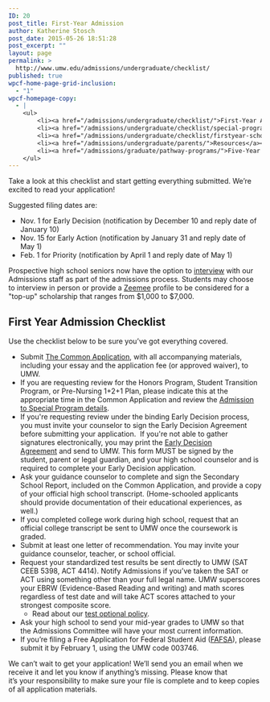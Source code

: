 ```yaml
---
ID: 20
post_title: First-Year Admission
author: Katherine Stosch
post_date: 2015-05-26 18:51:28
post_excerpt: ""
layout: page
permalink: >
  http://www.umw.edu/admissions/undergraduate/checklist/
published: true
wpcf-home-page-grid-inclusion:
  - "1"
wpcf-homepage-copy:
  - |
    <ul>
     	<li><a href="/admissions/undergraduate/checklist/">First-Year Admission Checklist</a></li>
     	<li><a href="/admissions/undergraduate/checklist/special-programs/">Admission to Special Programs</a></li>
     	<li><a href="/admissions/undergraduate/checklist/firstyear-scholarships/">First-Year Scholarships</a></li>
     	<li><a href="/admissions/undergraduate/parents/">Resources</a></li>
     	<li><a href="/admissions/graduate/pathway-programs/">Five-Year Pathways</a></li>
    </ul>
---
```

Take a look at this checklist and start getting everything submitted. We’re excited to read your application!

Suggested filing dates are:
<ul>
 	<li>Nov. 1 for Early Decision (notification by December 10 and reply date of January 10)</li>
 	<li>Nov. 15 for Early Action (notification by January 31 and reply date of May 1)</li>
 	<li>Feb. 1 for Priority (notification by April 1 and reply date of May 1)</li>
</ul>
Prospective high school seniors now have the option to <a href="https://umw.askadmissions.net/Portal/EI/GroupUrl?gid=53045964a5260b561642578a0eff909e407e44">interview</a> with our Admissions staff as part of the admissions process. Students may choose to interview in person or provide a <a href="https://www.zeemee.com/">Zeemee</a> profile to be considered for a "top-up" scholarship that ranges from $1,000 to $7,000.
<h2>First Year Admission Checklist</h2>
Use the checklist below to be sure you’ve got everything covered.
<ul>
 	<li>Submit <a href="https://apply.commonapp.org/Login">The Common Application</a>, with all accompanying materials, including your essay and the application fee (or approved waiver), to UMW.</li>
 	<li>If you are requesting review for the Honors Program, Student Transition Program, or Pre-Nursing 1+2+1 Plan, please indicate this at the appropriate time in the Common Application and review the <a href="http://www.umw.edu/admissions/undergraduate/checklist/special-programs/">Admission to Special Program details</a>.</li>
 	<li>If you're requesting review under the binding Early Decision process, you must invite your counselor to sign the Early Decision Agreement before submitting your application.  If you're not able to gather signatures electronically, you may print the <a href="http://www.umw.edu/admissions/wp-content/uploads/sites/6/2015/05/Early_Decision_Agreement.pdf">Early Decision Agreement</a> and send to UMW. This form MUST be signed by the student, parent or legal guardian, and your high school counselor and is required to complete your Early Decision application.</li>
 	<li>Ask your guidance counselor to complete and sign the Secondary School Report, included on the Common Application, and provide a copy of your official high school transcript. (Home-schooled applicants should provide documentation of their educational experiences, as well.)</li>
 	<li>If you completed college work during high school, request that an official college transcript be sent to UMW once the coursework is graded.</li>
 	<li>Submit at least one letter of recommendation. You may invite your guidance counselor, teacher, or school official.</li>
 	<li>Request your standardized test results be sent directly to UMW (SAT CEEB 5398, ACT 4414). Notify Admissions if you’ve taken the SAT or ACT using something other than your full legal name. UMW superscores your EBRW (Evidence-Based Reading and writing) and math scores regardless of test date and will take ACT scores attached to your strongest composite score.
<ul>
 	<li>Read about our <a href="/admissions/undergraduate/checklist/test-optional/">test optional policy</a>.</li>
</ul>
</li>
 	<li>Ask your high school to send your mid-year grades to UMW so that the Admissions Committee will have your most current information.</li>
 	<li>If you’re filing a Free Application for Federal Student Aid (<a href="https://fafsa.ed.gov/">FAFSA</a>), please submit it by February 1, using the UMW code 003746.</li>
</ul>
We can’t wait to get your application! We’ll send you an email when we receive it and let you know if anything’s missing. Please know that it’s your responsibility to make sure your file is complete and to keep copies of all application materials.